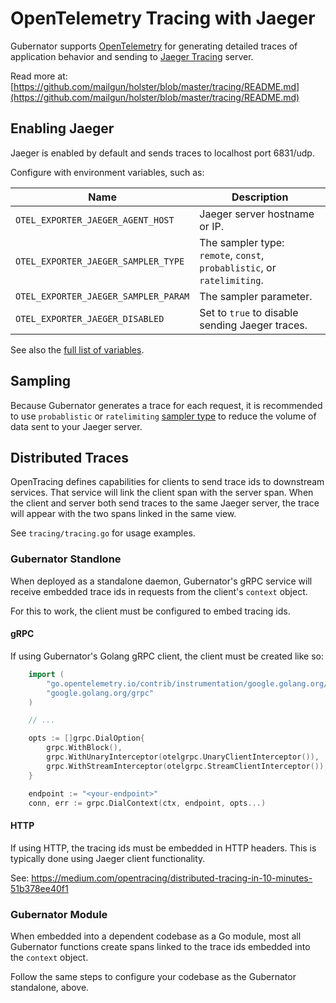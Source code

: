 # OpenTelemetry Tracing with Jaeger
Gubernator supports [OpenTelemetry](https://opentelemetry.io) for generating
detailed traces of application behavior and sending to [Jaeger
Tracing](https://www.jaegertracing.io/) server.

Read more at:
[https://github.com/mailgun/holster/blob/master/tracing/README.md](https://github.com/mailgun/holster/blob/master/tracing/README.md)

## Enabling Jaeger
Jaeger is enabled by default and sends traces to localhost port 6831/udp.

Configure with environment variables, such as:

| Name                                 | Description |
| ------------------------------------ | ----------- |
| `OTEL_EXPORTER_JAEGER_AGENT_HOST`    | Jaeger server hostname or IP. |
| `OTEL_EXPORTER_JAEGER_SAMPLER_TYPE`  | The sampler type: `remote`, `const`, `probablistic`, or `ratelimiting`. |
| `OTEL_EXPORTER_JAEGER_SAMPLER_PARAM` | The sampler parameter. |
| `OTEL_EXPORTER_JAEGER_DISABLED`      | Set to `true` to disable sending Jaeger traces. |

See also the [full list of
variables](https://github.com/open-telemetry/opentelemetry-go/tree/main/exporters/jaeger).

## Sampling
Because Gubernator generates a trace for each request, it is recommended to use
`probablistic` or `ratelimiting` [sampler
type](https://www.jaegertracing.io/docs/1.30/sampling/) to reduce the volume of
data sent to your Jaeger server.

## Distributed Traces
OpenTracing defines capabilities for clients to send trace ids to downstream
services.  That service will link the client span with the server span.  When
the client and server both send traces to the same Jaeger server, the trace
will appear with the two spans linked in the same view.

See `tracing/tracing.go` for usage examples.

### Gubernator Standlone
When deployed as a standalone daemon, Gubernator's gRPC service will receive
embedded trace ids in requests from the client's `context` object.

For this to work, the client must be configured to embed tracing ids.

#### gRPC
If using Gubernator's Golang gRPC client, the client must be created like so:

```go
    import (
        "go.opentelemetry.io/contrib/instrumentation/google.golang.org/grpc/otelgrpc"
        "google.golang.org/grpc"
    )

    // ...

    opts := []grpc.DialOption{
        grpc.WithBlock(),
        grpc.WithUnaryInterceptor(otelgrpc.UnaryClientInterceptor()),
        grpc.WithStreamInterceptor(otelgrpc.StreamClientInterceptor()),
    }

    endpoint := "<your-endpoint>"
    conn, err := grpc.DialContext(ctx, endpoint, opts...)
```

#### HTTP
If using HTTP, the tracing ids must be embedded in HTTP headers.  This is
typically done using Jaeger client functionality.

See: https://medium.com/opentracing/distributed-tracing-in-10-minutes-51b378ee40f1

### Gubernator Module
When embedded into a dependent codebase as a Go module, most all Gubernator
functions create spans linked to the trace ids embedded into the `context`
object.

Follow the same steps to configure your codebase as the Gubernator standalone,
above.
